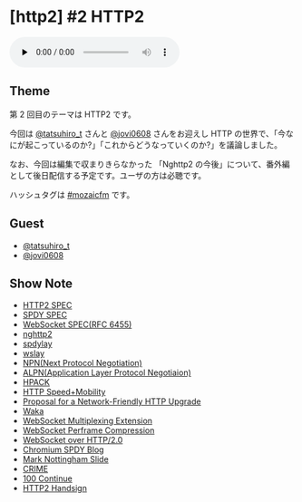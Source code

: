 # [http2] #2 HTTP2

<audio preload=none controls src=http://files.mozaic.fm/mozaic-ep2.m4a></audio>


## Theme

第 2 回目のテーマは HTTP2 です。

今回は [@tatsuhiro_t](https://twitter.com/tatsuhiro_t) さんと [@jovi0608](https://twitter.com/jovi0608) さんをお迎えし HTTP の世界で、「今なにが起こっているのか?」「これからどうなっていくのか?」を議論しました。

なお、今回は編集で収まりきらなかった 「Nghttp2 の今後」について、番外編として後日配信する予定です。ユーザの方は必聴です。

ハッシュタグは [#mozaicfm](https://twitter.com/search?q=mozaicfm&src=hash) です。


## Guest

- [@tatsuhiro_t](https://twitter.com/tatsuhiro_t)
- [@jovi0608](https://twitter.com/jovi0608)


## Show Note

- [HTTP2 SPEC](http://t.umblr.com/redirect?z=http%3A%2F%2Ftools.ietf.org%2Fhtml%2Fdraft-ietf-httpbis-http2&t=NTQxM2I0NTEzNDk4ODE3YzU4OGQwNGE5YzViYzcyYjFhYzVjZGFhYixOUVNmZnZqSA%3D%3D)
- [SPDY SPEC](http://t.umblr.com/redirect?z=http%3A%2F%2Fwww.chromium.org%2Fspdy%2Fspdy-protocol&t=OTk1ZjdiYzM5YjE5ZGQwYWYxOTFmZTNiMGNlOTA2MTdmZTczMGRjNixOUVNmZnZqSA%3D%3D)
- [WebSocket SPEC(RFC 6455)](http://t.umblr.com/redirect?z=https%3A%2F%2Ftools.ietf.org%2Fhtml%2Frfc6455&t=OTRjMTlmYzRiMTEyMjE2M2JiMzdiZWFhOWUwZTI0MzEwMmVhNzY1YixOUVNmZnZqSA%3D%3D)
- [nghttp2](http://t.umblr.com/redirect?z=https%3A%2F%2Fgithub.com%2Ftatsuhiro-t%2Fnghttp2&t=MTk1ZGZhZTY0ZjM5Y2NiODJmMTEyNThiNjk2NGVlMzg4ODQ3YWIzMixOUVNmZnZqSA%3D%3D)
- [spdylay](http://t.umblr.com/redirect?z=https%3A%2F%2Fgithub.com%2Ftatsuhiro-t%2Fspdylay&t=ZDIxNjBlMzFiNWQ5ZjNiOTc3OTBlZWFjMThjYjQ2NDhjYTFlMjkxMCxOUVNmZnZqSA%3D%3D)
- [wslay](http://t.umblr.com/redirect?z=https%3A%2F%2Fgithub.com%2Ftatsuhiro-t%2Fwslay&t=MTM4OTcwNjc3MmI2YzdjYmI1ZGM1MzFhYjA5MWNkNTdiMzc0MzAzYSxOUVNmZnZqSA%3D%3D)
- [NPN(Next Protocol Negotiation)](http://t.umblr.com/redirect?z=https%3A%2F%2Ftechnotes.googlecode.com%2Fgit%2Fnextprotoneg.html&t=MGYxYWIxZDZkMjRjMzdhNmY0ZmZlNjhjOGIxZjhhNGQyZjc4YTE3YixOUVNmZnZqSA%3D%3D)
- [ALPN(Application Layer Protocol Negotiaion)](http://t.umblr.com/redirect?z=http%3A%2F%2Ftools.ietf.org%2Fhtml%2Fdraft-ietf-tls-applayerprotoneg&t=NTk3MGVmNjk0YWNiYjExMmVjOTNjNmY5MzU4MTYwMGYxOWIyZTE4ZixOUVNmZnZqSA%3D%3D)
- [HPACK](http://t.umblr.com/redirect?z=http%3A%2F%2Ftools.ietf.org%2Fhtml%2Fdraft-ietf-httpbis-header-compression&t=MjgzZGUyNmI0ODA2ZGFjNGFiNjBlOTgwMjYzZDdiNGEzMzM0NDhmOSxOUVNmZnZqSA%3D%3D)
- [HTTP Speed+Mobility](http://t.umblr.com/redirect?z=http%3A%2F%2Ftools.ietf.org%2Fhtml%2Fdraft-montenegro-httpbis-speed-mobility&t=ODIyYmJlYjRlY2Y4ZGI1YjZiODZhYmJiYmEzYmZkNmIwY2IwMmRiMyxOUVNmZnZqSA%3D%3D)
- [Proposal for a Network-Friendly HTTP Upgrade](http://t.umblr.com/redirect?z=https%3A%2F%2Ftools.ietf.org%2Fhtml%2Fdraft-tarreau-httpbis-network-friendly&t=NDhiNzEyNjdkMTk4M2MyODI5ZTMwYTdiYzZiMDA4OWUwZmYwYTMzNixOUVNmZnZqSA%3D%3D)
- [Waka](http://t.umblr.com/redirect?z=http%3A%2F%2Ftools.ietf.org%2Fagenda%2F83%2Fslides%2Fslides-83-httpbis-5.pdf&t=MmEwYjFlMWQzNTRmNmQ5NDQ3YWNkNGJmYjhiYTMyMGYzNzg0NGZmZCxOUVNmZnZqSA%3D%3D)
- [WebSocket Multiplexing Extension](http://t.umblr.com/redirect?z=http%3A%2F%2Ftools.ietf.org%2Fhtml%2Fdraft-ietf-hybi-websocket-multiplexing&t=OWVlNmJlMzY2NGM0MjEyN2EyN2FmM2JiMzg3YjhkM2QwMGUyOGNiYSxOUVNmZnZqSA%3D%3D)
- [WebSocket Perframe Compression](http://t.umblr.com/redirect?z=http%3A%2F%2Ftools.ietf.org%2Fhtml%2Fdraft-ietf-hybi-websocket-perframe-compression&t=NjVlNGQ2ZjVhMGY2MjNmMDg3MDBmOGEyMWE2MWFjNTZlMjcwMTJiNSxOUVNmZnZqSA%3D%3D)
- [WebSocket over HTTP/2.0](http://t.umblr.com/redirect?z=http%3A%2F%2Ftools.ietf.org%2Fhtml%2Fdraft-hirano-httpbis-websocket-over-http2&t=NmNiMTZiODVhM2VmYjdhMzFmMmJmMTFjZTI0ZDM1YWU1NjkzNjhlMCxOUVNmZnZqSA%3D%3D)
- [Chromium SPDY Blog](http://t.umblr.com/redirect?z=http%3A%2F%2Fblog.chromium.org%2F2012%2F01%2Fmaking-web-speedier-and-safer-with-spdy.html&t=MmE3NDcyZGZmMGNlNWNjYmQ2NWI3MGVjMTZkMzJjZjU4Mzc3NTU1OCxOUVNmZnZqSA%3D%3D)
- [Mark Nottingham Slide](http://t.umblr.com/redirect?z=http%3A%2F%2Fwww.slideshare.net%2Fmnot%2Fwhat-http20-will-do-for-you&t=NjViODkzMzQzODdmYTBmZDI2MThiNDNhMzNmMjcwMTRhOWE2MmIwMyxOUVNmZnZqSA%3D%3D)
- [CRIME](http://t.umblr.com/redirect?z=https%3A%2F%2Fwww.imperialviolet.org%2F2012%2F09%2F21%2Fcrime.html&t=YTk4OGM2NTdmZDFkZDg5MzU1NGZiZjNlYWEzOTllYjVhMWUzOTY2MyxOUVNmZnZqSA%3D%3D)
- [100 Continue](http://t.umblr.com/redirect?z=http%3A%2F%2Fwww.studyinghttp.net%2Fconnections%23UseOfThe100Status&t=YmQzYzI0OGEyYmJkN2VjMmFiZTA1NzBmZGFiZmQ5MDZkNzJiZDQxMyxOUVNmZnZqSA%3D%3D)
- [HTTP2 Handsign](https://twitter.com/tatsuhiro_t/status/452469688425922560)
